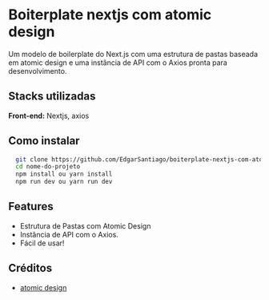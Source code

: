 # Boiterplate nextjs com atomic design

Um modelo de boilerplate do Next.js com uma estrutura de pastas baseada em atomic design e uma instância de API com o Axios pronta para desenvolvimento.

## Stacks utilizadas

**Front-end:** Nextjs, axios

## Como instalar

```bash
  git clone https://github.com/EdgarSantiago/boiterplate-nextjs-com-atomic-design
  cd nome-do-projeto
  npm install ou yarn install
  npm run dev ou yarn run dev
```

## Features

- Estrutura de Pastas com Atomic Design
- Instância de API com o Axios.
- Fácil de usar!


## Créditos

- [atomic design](https://bradfrost.com/blog/post/atomic-web-design/)
